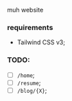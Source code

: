 muh website

### requirements

- Tailwind CSS v3;

### TODO:

- [ ] `/home`;
- [ ] `/resume`;
- [ ] `/blog/{X}`;
